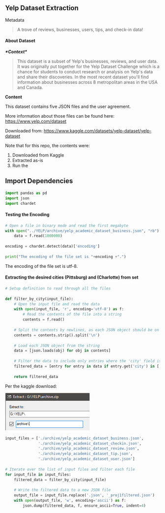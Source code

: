 ## Yelp Dataset Extraction

Metadata

> A trove of reviews, businesses, users, tips, and check-in data!

#### About Dataset 

***\*Context\****

> This dataset is a subset of Yelp's businesses, reviews, and user data. It was originally put together for the Yelp Dataset Challenge which is a chance for students to conduct research or analysis on Yelp's data and share their discoveries. In the most recent dataset you'll find information about businesses across 8 metropolitan areas in the USA and Canada.

**Content**

This dataset contains five JSON files and the user agreement.

More information about those files can be found here: https://www.yelp.com/dataset

Downloaded from: https://www.kaggle.com/datasets/yelp-dataset/yelp-dataset 

Note that for this repo, the contents were:

1. Downloaded from Kaggle
2. Extracted as-is
3. Run the 

## Import Dependencies

``` python
import pandas as pd
import json 
import chardet
```

#### Testing the Encoding

``` python
# Open a file in binary mode and read the first megabyte
with open("../YELP/archive/yelp_academic_dataset_business.json", "rb") as f:
    data = f.read(1000000)

encoding = chardet.detect(data)['encoding']

print("The encoding of the file set is "+encoding +".")
```

The encoding of the file set is utf-8.

#### Extracting the desired cities (Pittsburg) and (Charlotte) from set

```python
# Setup definition to read through all the files

def filter_by_city(input_file):
    # Open the input file and read the data
    with open(input_file, 'r', encoding='utf-8') as f:
        # Read the contents of the file into a string
        contents = f.read()

    # Split the contents by newlines, as each JSON object should be on a separate line
    contents = contents.strip().split('\n')

    # Load each JSON object from the string
    data = [json.loads(obj) for obj in contents]

    # Filter the data to include only entries where the 'city' field is 'Philadelphia' or 'Charlotte'
    filtered_data = [entry for entry in data if entry.get('city') in ['Philadelphia', 'Charlotte']]

    return filtered_data
```

Per the kaggle download: 

![](/images/yelp_zipformat.PNG)

```python
input_files = ['./archive/yelp_academic_dataset_business.json',
               './archive/yelp_academic_dataset_checkin.json',
               './archive/yelp_academic_dataset_review.json',
               './archive/yelp_academic_dataset_tip.json',
               './archive/yelp_academic_dataset_user.json']

# Iterate over the list of input files and filter each file
for input_file in input_files:
    filtered_data = filter_by_city(input_file)

    # Write the filtered data to a new JSON file
    output_file = input_file.replace('.json', '_proj1filtered.json')
    with open(output_file, 'w', encoding='ascii') as f:
        json.dump(filtered_data, f, ensure_ascii=True, indent=4)
```







